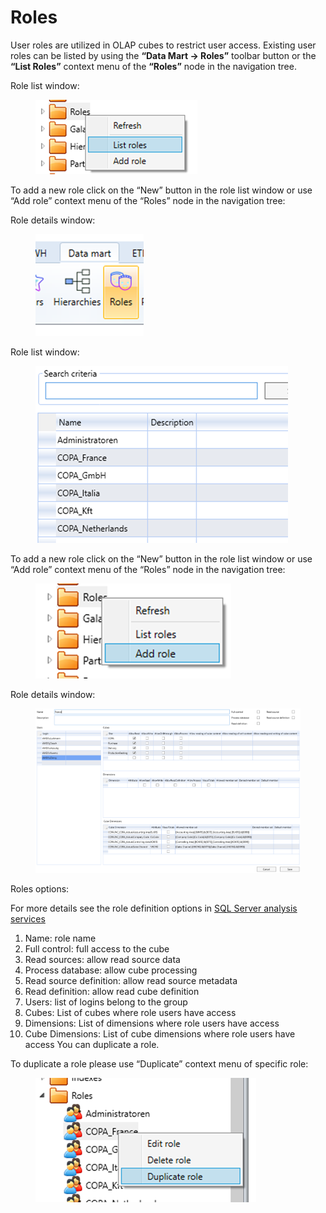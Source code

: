 # Roles

User roles are utilized in OLAP cubes to restrict user access. Existing user roles can be listed by using the **“Data Mart -> Roles”** toolbar button or the **“List Roles”** context menu of the **“Roles”** node in the navigation tree.

Role list window:

<figure><img src="../../.gitbook/assets/image (42).png" alt=""><figcaption></figcaption></figure>

To add a new role click on the “New” button in the role list window or use “Add role” context menu of the “Roles” node in the navigation tree:

Role details window:

<figure><img src="../../.gitbook/assets/image (43).png" alt=""><figcaption></figcaption></figure>

Role list window:

<figure><img src="../../.gitbook/assets/image (44).png" alt=""><figcaption></figcaption></figure>

To add a new role click on the “New” button in the role list window or use “Add role” context menu of the “Roles” node in the navigation tree:

<figure><img src="../../.gitbook/assets/image (46).png" alt=""><figcaption></figcaption></figure>

Role details window:

<figure><img src="../../.gitbook/assets/image (47).png" alt=""><figcaption></figcaption></figure>

Roles options:

&#x20;For more details see the role definition options in [SQL Server analysis services](https://learn.microsoft.com/en-us/analysis-services/tabular-models/roles-ssas-tabular?view=asallproducts-allversions)

1. Name: role name&#x20;
2. Full control: full access to the cube&#x20;
3. Read sources: allow read source data&#x20;
4. Process database: allow cube processing&#x20;
5. Read source definition: allow read source metadata&#x20;
6. Read definition: allow read cube definition&#x20;
7. Users: list of logins belong to the group&#x20;
8. Cubes: List of cubes where role users have access&#x20;
9. Dimensions: List of dimensions where role users have access&#x20;
10. Cube Dimensions: List of cube dimensions where role users have access You can duplicate a role.&#x20;

To duplicate a role please use “Duplicate” context menu of specific role:

<figure><img src="../../.gitbook/assets/image (48).png" alt=""><figcaption></figcaption></figure>

